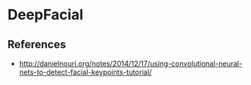 # DeepFacial

## References

* http://danielnouri.org/notes/2014/12/17/using-convolutional-neural-nets-to-detect-facial-keypoints-tutorial/
